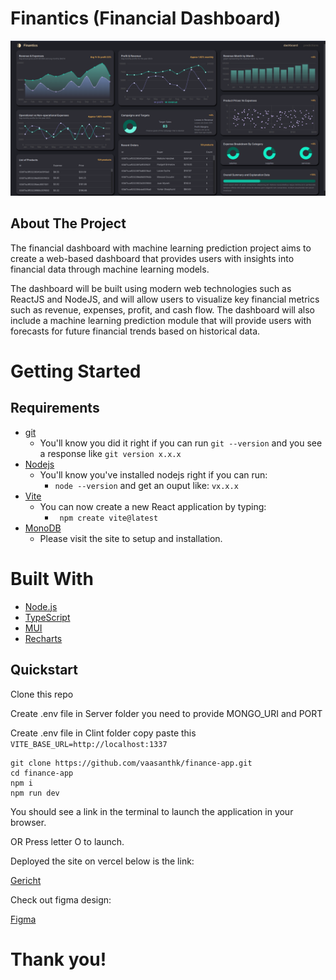 # Finantics (Financial Dashboard)

![alt text](./client/src/assets/app_dashboard.png)

## About The Project

The financial dashboard with machine learning prediction project aims to create a web-based dashboard that provides users with insights into financial data through machine learning models.

The dashboard will be built using modern web technologies such as ReactJS and NodeJS, and will allow users to visualize key financial metrics such as revenue, expenses, profit, and cash flow. The dashboard will also include a machine learning prediction module that will provide users with forecasts for future financial trends based on historical data.

# Getting Started

## Requirements

- [git](https://git-scm.com/book/en/v2/Getting-Started-Installing-Git)
  - You'll know you did it right if you can run `git --version` and you see a response like `git version x.x.x`
- [Nodejs](https://nodejs.org/en/)
  - You'll know you've installed nodejs right if you can run:
    - `node --version` and get an ouput like: `vx.x.x`
- [Vite](https://vitejs.dev/)
  - You can now create a new React application by typing:
    - ` npm create vite@latest`
- [MonoDB](https://www.mongodb.com/)
  - Please visit the site to setup and installation.

# Built With

- [Node.js](https://nodejs.org/en/)
- [TypeScript](https://www.typescriptlang.org/)
- [MUI](https://mui.com/)
- [Recharts](https://recharts.org/en-US/examples)

## Quickstart

Clone this repo

Create .env file in Server folder you need to provide MONGO_URI and PORT

Create .env file in Clint folder copy paste this `VITE_BASE_URL=http://localhost:1337`

```
git clone https://github.com/vaasanthk/finance-app.git
cd finance-app
npm i
npm run dev
```

You should see a link in the terminal to launch the application in your browser.

OR Press letter O to launch.

Deployed the site on vercel below is the link:

<a href="https://gericht-restaurant-eta.vercel.app/" target="_blank">Gericht</a>

Check out figma design:

<a href="https://www.figma.com/file/yvClSI9AZBRX8UaaGEByF3/Modern-UI%2FUX%3A-Gericht?node-id=0%3A1&t=4gb7dHyYFIxmDtHy-0" target="_blank">Figma</a>

# Thank you!
